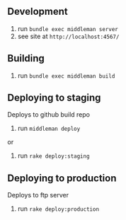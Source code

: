 ## Development

1. run `bundle exec middleman server`
2. see site at `http://localhost:4567/`

## Building

1. run `bundle exec middleman build`

## Deploying to staging

Deploys to github build repo

1. run `middleman deploy` 

or

1. run `rake deploy:staging`

## Deploying to production

Deploys to ftp server

1. run `rake deploy:production`





